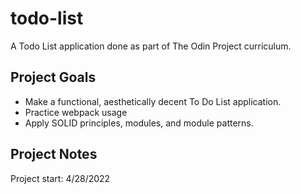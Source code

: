 # todo-list
A Todo List application done as part of The Odin Project curriculum.

## Project Goals
- Make a functional, aesthetically decent To Do List application.
- Practice webpack usage
- Apply SOLID principles, modules, and module patterns.

## Project Notes
Project start: 4/28/2022